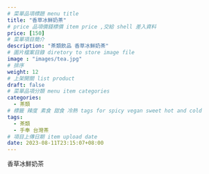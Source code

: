 ```yaml
---
# 菜單品項標題 menu title 
title: "香草冰鮮奶茶"
# price 品項價錢標價 item price ,交給 shell 差入資料
price: [150] 
# 菜單項目簡介 
description: "茶類飲品 香草冰鮮奶茶"
# 圖片檔案目錄 diretory to store image file
image : "images/tea.jpg"
# 排序
weight: 12 
# 上架開關 list product 
draft: false
# 菜單品項分類 menu item categories 
categories:
  - 茶類
# 標籤 辣度 素食 甜食 冷熱 tags for spicy vegan sweet hot and cold 
tags:
  - 茶類
  - 手奉 台灣茶
# 項目上傳日期 item upload date 
date: 2023-08-11T23:15:07+08:00
---
```


 香草冰鮮奶茶
